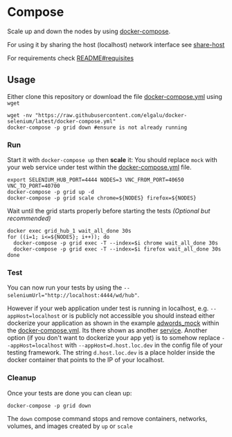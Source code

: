 # Compose
Scale up and down the nodes by using [docker-compose](https://docs.docker.com/compose/).

For using it by sharing the host (localhost) network interface see [share-host](./share-host.md)

For requirements check [README#requisites](../README.md#requisites)

## Usage
Either clone this repository or download the file [docker-compose.yml][] using `wget`

    wget -nv "https://raw.githubusercontent.com/elgalu/docker-selenium/latest/docker-compose.yml"
    docker-compose -p grid down #ensure is not already running

### Run
Start it with `docker-compose up` then **scale** it:
You should replace `mock` with your web service under test within the [docker-compose.yml][] file.

    export SELENIUM_HUB_PORT=4444 NODES=3 VNC_FROM_PORT=40650 VNC_TO_PORT=40700
    docker-compose -p grid up -d
    docker-compose -p grid scale chrome=${NODES} firefox=${NODES}

Wait until the grid starts properly before starting the tests _(Optional but recommended)_

    docker exec grid_hub_1 wait_all_done 30s
    for ((i=1; i<=${NODES}; i++)); do
      docker-compose -p grid exec -T --index=$i chrome wait_all_done 30s
      docker-compose -p grid exec -T --index=$i firefox wait_all_done 30s
    done

### Test
You can now run your tests by using the `--seleniumUrl="http://localhost:4444/wd/hub"`.

However if your web application under test is running in localhost, e.g. `--appHost=localhost` or is publicly not accessible
you should instead either dockerize your application as shown in the example [adwords_mock](https://github.com/elgalu/google_adwords_mock) within the [docker-compose.yml][]. Its there shown as another [service](https://docs.docker.com/compose/compose-file/#/service-configuration-reference). Another option (if you don't want to dockerize your app yet) is to somehow replace `--appHost=localhost` with `--appHost=d.host.loc.dev` in the config file of your testing framework. The string `d.host.loc.dev` is a place holder inside the docker container that points to the IP of your localhost.

### Cleanup
Once your tests are done you can clean up:

    docker-compose -p grid down

The `down` compose command stops and remove containers, networks, volumes, and images created by `up` or `scale`

[docker-compose.yml]: ../docker-compose.yml
